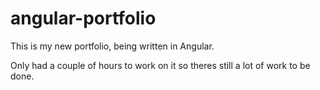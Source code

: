 # angular-portfolio
This is my new portfolio, being written in Angular.

Only had a couple of hours to work on it so theres still a lot of work to be done.

